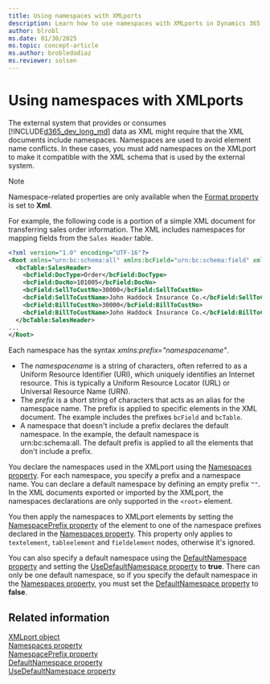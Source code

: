 ```yaml
---
title: Using namespaces with XMLports
description: Learn how to use namespaces with XMLports in Dynamics 365 Business Central.
author: blrobl
ms.date: 01/30/2025
ms.topic: concept-article
ms.author: brobledodiaz
ms.reviewer: solsen
---
```


# Using namespaces with XMLports

The external system that provides or consumes [!INCLUDE[d365_dev_long_md](includes/d365_dev_long_md.md)] data as XML might require that the XML documents include namespaces. Namespaces are used to avoid element name conflicts. In these cases, you must add namespaces on the XMLport to make it compatible with the XML schema that is used by the external system.

> [!NOTE]  
> Namespace-related properties are only available when the [Format property](properties/devenv-format-property.md) is set to **Xml**.

For example, the following code is a portion of a simple XML document for transferring sales order information. The XML includes namespaces for mapping fields from the `Sales Header` table.

```xml
<?xml version="1.0" encoding="UTF-16"?>  
<Root xmlns="urn:bc:schema:all" xmlns:bcField="urn:bc:schema:field" xmlns:bcTable="urn:bc:schema:table">  
  <bcTable:SalesHeader>  
    <bcField:DocType>Order</bcField:DocType>  
    <bcField:DocNo>101005</bcField:DocNo>  
    <bcField:SellToCustNo>30000</bcField:SellToCustNo>  
    <bcField:SellToCustName>John Haddock Insurance Co.</bcField:SellToCustName>  
    <bcField:BillToCustNo>30000</bcField:BillToCustNo>  
    <bcField:BillToCustName>John Haddock Insurance Co.</bcField:BillToCustName>  
  </bcTable:SalesHeader>  
...  
</Root>
```

Each namespace has the syntax *xmlns:prefix="namespacename"*.

- The *namespacename* is a string of characters, often referred to as a Uniform Resource Identifier (URI), which uniquely identifies an Internet resource. This is typically a Uniform Resource Locator (URL) or Universal Resource Name (URN).
- The *prefix* is a short string of characters that acts as an alias for the namespace name. The prefix is applied to specific elements in the XML document. The example includes the prefixes `bcField` and `bcTable`.
- A namespace that doesn't include a prefix declares the default namespace. In the example, the default namespace is urn:bc:schema:all. The default prefix is applied to all the elements that don't include a prefix.

You declare the namespaces used in the XMLport using the [Namespaces property](properties/devenv-namespaces-property.md). For each namespace, you specify a prefix and a namespace name. You can declare a default namespace by defining an empty prefix `""`. In the XML documents exported or imported by the XMLport, the namespaces declarations are only supported in the `<root>` element. 

You then apply the namespaces to XMLport elements by setting the [NamespacePrefix property](properties/devenv-namespaceprefix-property.md) of the element to one of the namespace prefixes declared in the [Namespaces property](properties/devenv-namespaces-property.md). This property only applies to `textelement`, `tableelement` and `fieldelement` nodes, otherwise it's ignored.

You can also specify a default namespace using the [DefaultNamespace property](properties/devenv-defaultnamespace-property.md) and setting the [UseDefaultNamespace property](properties/devenv-usedefaultnamespace-property.md) to **true**. There can only be one default namespace, so if you specify the default namespace in the [Namespaces property](properties/devenv-namespaces-property.md), you must set the [DefaultNamespace property](properties/devenv-defaultnamespace-property.md) to **false**. 


## Related information

[XMLport object](devenv-xmlport-object.md)  
[Namespaces property](properties/devenv-namespaces-property.md)  
[NamespacePrefix property](properties/devenv-namespaceprefix-property.md)  
[DefaultNamespace property](properties/devenv-defaultnamespace-property.md)  
[UseDefaultNamespace property](properties/devenv-usedefaultnamespace-property.md)
